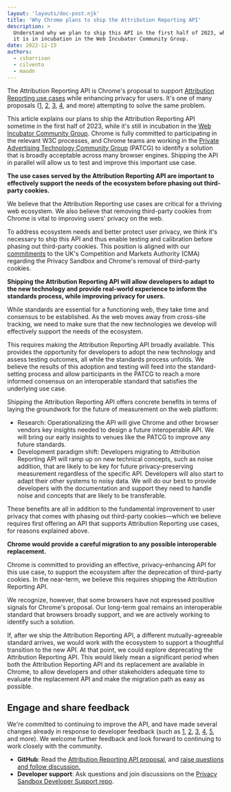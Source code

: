 ```yaml
---
layout: 'layouts/doc-post.njk'
title: 'Why Chrome plans to ship the Attribution Reporting API'
description: >
  Understand why we plan to ship this API in the first half of 2023, while
  it is in incubation in the Web Incubator Community Group.
date: 2022-12-15
authors:
  - csharrison
  - cilvento
  - maudn
---
```


The Attribution Reporting API is Chrome's proposal to support
[Attribution Reporting use cases](/docs/privacy-sandbox/attribution-reporting/#use-cases-and-features)
while enhancing privacy for users. It's one of many proposals
([1](https://github.com/patcg-individual-drafts/ipa),
[2](https://github.com/privacycg/private-click-measurement),
[3](https://github.com/WICG/privacy-preserving-ads/blob/main/MaskedLARK.md),
[4](https://github.com/WICG/privacy-preserving-ads/blob/main/Bucketization.md),
and more) attempting to solve the same problem.

This article explains our plans to ship the Attribution Reporting API sometime
in the first half of 2023, while it's still in incubation in the
[Web Incubator Community Group](https://github.com/WICG/attribution-reporting-api).
Chrome is fully committed to participating in the relevant W3C processes, and
Chrome teams are working in the
[Private Advertising Technology Community Group](https://www.w3.org/community/patcg/)
(PATCG) to identify a solution that is broadly acceptable across many browser
engines. Shipping the API in parallel will allow us to test and improve this
important use case.

**The use cases served by the Attribution Reporting API are important to effectively support the needs of the ecosystem before phasing out third-party cookies.**

We believe that the Attribution Reporting use cases are critical for a thriving
web ecosystem. We also believe that removing third-party cookies from Chrome is
vital to improving users' privacy on the web.

To address ecosystem needs and better protect user privacy, we think it's
necessary to ship this API and thus enable testing and calibration before
phasing out third-party cookies. This position is aligned with our
[commitments](https://assets.publishing.service.gov.uk/media/62052c6a8fa8f510a204374a/100222_Appendix_1A_Google_s_final_commitments.pdf)
to the UK's Competition and Markets Authority (CMA) regarding the Privacy
Sandbox and Chrome's removal of third-party cookies.

**Shipping the Attribution Reporting API will allow developers to adapt to the new technology and provide real-world experience to inform the standards process, while improving privacy for users.**

While standards are essential for a functioning web, they take time and
consensus to be established. As the web moves away from cross-site tracking, we
need to make sure that the new technologies we develop will effectively support
the needs of the ecosystem. 

This requires making the Attribution Reporting API broadly available. This
provides the opportunity for developers to adopt the new technology and assess
testing outcomes, all while the standards process unfolds. We believe the
results of this adoption and testing will feed into the standard-setting
process and allow participants in the PATCG to reach a more informed consensus
on an interoperable standard that satisfies the underlying use case.

Shipping the Attribution Reporting API offers concrete benefits in terms of
laying the groundwork for the future of measurement on the web platform:

* Research: Operationalizing the API will give Chrome and other browser vendors key insights needed to design a future interoperable API. We will bring our early insights to venues like the PATCG to improve any future standards.
* Development paradigm shift: Developers migrating to Attribution Reporting API will ramp up on new technical concepts, such as noise addition, that are likely to be key for future privacy-preserving measurement regardless of the specific API. Developers will also start to adapt their other systems to noisy data. We will do our best to provide developers with the documentation and support they need to handle noise and concepts that are likely to be transferable.

These benefits are all in addition to the fundamental improvement to user
privacy that comes with phasing out third-party cookies—which we believe
requires first offering an API that supports Attribution Reporting use cases,
for reasons explained above.

**Chrome would provide a careful migration to any possible interoperable replacement.**

Chrome is committed to providing an effective, privacy-enhancing API for this
use case, to support the ecosystem after the deprecation of third-party
cookies. In the near-term, we believe this requires shipping the Attribution
Reporting API.

We recognize, however, that some browsers have not expressed
positive signals for Chrome's proposal. Our long-term goal remains an
interoperable standard that browsers broadly support, and we are actively
working to identify such a solution.

If, after we ship the Attribution Reporting API, a different mutually-agreeable
standard arrives, we would work with the ecosystem to support a thoughtful
transition to the new API. At that point, we could explore deprecating the
Attribution Reporting API. This would likely mean a significant period when
both the Attribution Reporting API and its replacement are available in Chrome,
to allow developers and other stakeholders adequate time to evaluate the
replacement API and make the migration path as easy as possible.

## Engage and share feedback

We're committed to continuing to improve the API, and have made several changes
already in response to developer feedback (such as
[1](https://github.com/WICG/attribution-reporting-api/issues/521),
[2](https://github.com/WICG/attribution-reporting-api/issues/522),
[3](https://github.com/WICG/attribution-reporting-api/issues/347),
[4](https://github.com/GoogleChromeLabs/privacy-sandbox-dev-support/issues/41),
[5](https://github.com/WICG/attribution-reporting-api/issues/590), and more).
We welcome further feedback and look forward to continuing to work closely with
the community.

* **GitHub**: Read the [Attribution Reporting API proposal](https://github.com/WICG/attribution-reporting-api),
  and [raise questions and follow discussion.](https://github.com/WICG/attribution-reporting-api)
* **Developer support**: Ask questions and join discussions on the
  [Privacy Sandbox Developer Support repo](https://github.com/GoogleChromeLabs/privacy-sandbox-dev-support).
